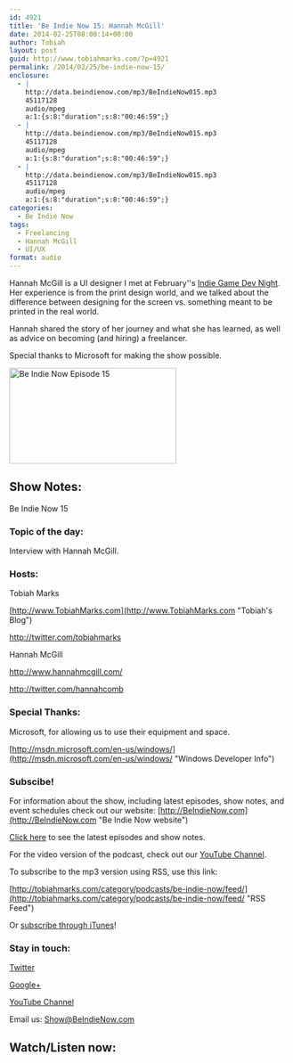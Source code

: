 ```yaml
---
id: 4921
title: 'Be Indie Now 15: Hannah McGill'
date: 2014-02-25T08:00:14+00:00
author: Tobiah
layout: post
guid: http://www.tobiahmarks.com/?p=4921
permalink: /2014/02/25/be-indie-now-15/
enclosure:
  - |
    http://data.beindienow.com/mp3/BeIndieNow015.mp3
    45117128
    audio/mpeg
    a:1:{s:8:"duration";s:8:"00:46:59";}
  - |
    http://data.beindienow.com/mp3/BeIndieNow015.mp3
    45117128
    audio/mpeg
    a:1:{s:8:"duration";s:8:"00:46:59";}
  - |
    http://data.beindienow.com/mp3/BeIndieNow015.mp3
    45117128
    audio/mpeg
    a:1:{s:8:"duration";s:8:"00:46:59";}
categories:
  - Be Indie Now
tags:
  - Freelancing
  - Hannah McGill
  - UI/UX
format: audio
---
```

Hannah McGill is a UI designer I met at February''s <a title="Indie Game Dev Night - March" href="http://www.meetup.com/Indie-Game-Developers-of-Silicon-Valley/events/166175582/" target="_blank">Indie Game Dev Night</a>. Her experience is from the print design world, and we talked about the difference between designing for the screen vs. something meant to be printed in the real world.

Hannah shared the story of her journey and what she has learned, as well as advice on becoming (and hiring) a freelancer.

Special thanks to Microsoft for making the show possible.

<img alt="Be Indie Now Episode 15" src="/assets/2013/10/BeIndyNowLogo-512h-300x172.png?resize=300%2C172" width="300" height="172" data-recalc-dims="1" />

## Show Notes:

Be Indie Now 15

### Topic of the day:

Interview with Hannah McGill.

<!--more-->

### Hosts:

Tobiah Marks
  
[http://www.TobiahMarks.com](http://www.TobiahMarks.com "Tobiah's Blog")
  
<a title="Tobiah Twitter" href="http://twitter.com/tobiahmarks" target="_blank">http://twitter.com/tobiahmarks</a>

Hannah McGill
  
<http://www.hannahmcgill.com/>
  
<http://twitter.com/hannahcomb>

### Special Thanks:

Microsoft, for allowing us to use their equipment and space.
  
[http://msdn.microsoft.com/en-us/windows/](http://msdn.microsoft.com/en-us/windows/ "Windows Developer Info")

### Subscibe!

For information about the show, including latest episodes, show notes, and event schedules check out our website: [http://BeIndieNow.com](http://BeIndieNow.com "Be Indie Now website")

[Click here](http://tobiahmarks.com/category/podcasts/be-indie-now/ "Be Indie Now episodes and show notes") to see the latest episodes and show notes.

For the video version of the podcast, check out our <a title="YouTube" href="http://www.youtube.com/channel/UCW6QQfnk1In7woq619zgD0g" target="_blank">YouTube Channel</a>.

To subscribe to the mp3 version using RSS, use this link:
  
[http://tobiahmarks.com/category/podcasts/be-indie-now/feed/](http://tobiahmarks.com/category/podcasts/be-indie-now/feed/ "RSS Feed")
  
Or <a title="iTunes" href="https://itunes.apple.com/us/podcast/be-indie-now/id734501818 " target="_blank">subscribe through iTunes</a>!

### Stay in touch:

<a title="Twitter" href="http://twitter.com/BeIndieNow" target="_blank">Twitter</a>
  
<a href="https://plus.google.com/105885018850238693949" target="_blank" rel="publisher">Google+</a>
  
<a title="YouTube" href="http://www.youtube.com/channel/UCW6QQfnk1In7woq619zgD0g" target="_blank">YouTube Channel</a>
  
Email us: <Show@BeIndieNow.com>

## Watch/Listen now: